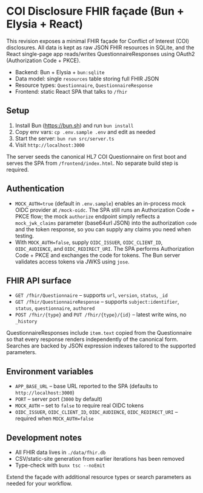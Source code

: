 # COI Disclosure FHIR façade (Bun + Elysia + React)

This revision exposes a minimal FHIR façade for Conflict of Interest (COI) disclosures. All data is kept as raw JSON FHIR resources in SQLite, and the React single-page app reads/writes QuestionnaireResponses using OAuth2 (Authorization Code + PKCE).

- Backend: Bun + Elysia + `bun:sqlite`
- Data model: single `resources` table storing full FHIR JSON
- Resource types: `Questionnaire`, `QuestionnaireResponse`
- Frontend: static React SPA that talks to `/fhir`

## Setup

1. Install Bun (https://bun.sh) and run `bun install`
2. Copy env vars: `cp .env.sample .env` and edit as needed
3. Start the server: `bun run src/server.ts`
4. Visit `http://localhost:3000`

The server seeds the canonical HL7 COI Questionnaire on first boot and serves the SPA from `/frontend/index.html`. No separate build step is required.

## Authentication

- `MOCK_AUTH=true` (default in `.env.sample`) enables an in-process mock OIDC provider at `/mock-oidc`. The SPA still runs an Authorization Code + PKCE flow; the mock `authorize` endpoint simply reflects a `mock_jwk_claims` parameter (base64url JSON) into the authorization `code` and the token response, so you can supply any claims you need when testing.
- With `MOCK_AUTH=false`, supply `OIDC_ISSUER`, `OIDC_CLIENT_ID`, `OIDC_AUDIENCE`, and `OIDC_REDIRECT_URI`. The SPA performs Authorization Code + PKCE and exchanges the code for tokens. The Bun server validates access tokens via JWKS using `jose`.

## FHIR API surface

- `GET /fhir/Questionnaire` – supports `url`, `version`, `status`, `_id`
- `GET /fhir/QuestionnaireResponse` – supports `subject:identifier`, `status`, `questionnaire`, `authored`
- `POST /fhir/{type}` and `PUT /fhir/{type}/{id}` – latest write wins, no `_history`

QuestionnaireResponses include `item.text` copied from the Questionnaire so that every response renders independently of the canonical form. Searches are backed by JSON expression indexes tailored to the supported parameters.

## Environment variables

- `APP_BASE_URL` – base URL reported to the SPA (defaults to `http://localhost:3000`)
- `PORT` – server port (`3000` by default)
- `MOCK_AUTH` – set to `false` to require real OIDC tokens
- `OIDC_ISSUER`, `OIDC_CLIENT_ID`, `OIDC_AUDIENCE`, `OIDC_REDIRECT_URI` – required when `MOCK_AUTH=false`

## Development notes

- All FHIR data lives in `./data/fhir.db`
- CSV/static-site generation from earlier iterations has been removed
- Type-check with `bunx tsc --noEmit`

Extend the façade with additional resource types or search parameters as needed for your workflow.
